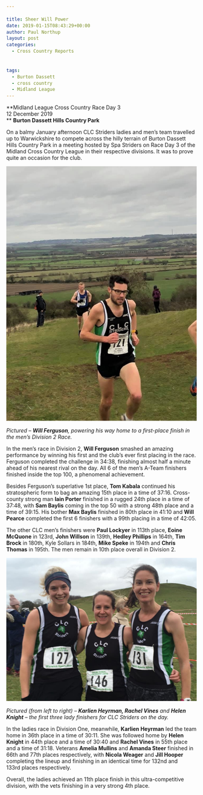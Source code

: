 ```yaml
---

title: Sheer Will Power
date: 2019-01-15T08:43:29+00:00
author: Paul Northup
layout: post
categories:
  - Cross Country Reports


tags:
  - Burton Dassett
  - cross country
  - Midland League
---
```

**Midland League Cross Country Race Day 3  
12 December 2019  
** **Burton Dassett Hills Country Park**

On a balmy January afternoon CLC Striders ladies and men’s team travelled up to Warwickshire to compete across the hilly terrain of Burton Dassett Hills Country Park in a meeting hosted by Spa Striders on Race Day 3 of the Midland Cross Country League in their respective divisions. It was to prove quite an occasion for the club.

<img src="/images/2019/01/Will-F-12-1-19.jpg" alt="Will-F-12-1-19"/>

<p>
  <em>Pictured – <strong>Will Ferguson</strong>, powering his way home to a first-place finish in the men’s Division 2 Race.</em>
</p>

In the men’s race in Division 2, **Will Ferguson** smashed an amazing performance by winning his first and the club’s ever first placing in the race. Ferguson completed the challenge in 34:38, finishing almost half a minute ahead of his nearest rival on the day. All 6 of the men’s A-Team finishers finished inside the top 100, a phenomenal achievement.

Besides Ferguson’s superlative 1st place, **Tom Kabala** continued his stratospheric form to bag an amazing 15th place in a time of 37:16. Cross-county strong man **Iain Porter** finished in a rugged 24th place in a time of 37:48, with **Sam Baylis** coming in the top 50 with a strong 48th place and a time of 39:15. His bother **Max Baylis** finished in 80th place in 41:10 and **Will Pearce** completed the first 6 finishers with a 99th placing in a time of 42:05.

The other CLC men’s finishers were **Paul Lockyer** in 113th place, **Eoine McQuone** in 123rd, **John Willson** in 139th, **Hedley Phillips** in 164th, **Tim Brock** in 180th, Kyle Sollars in 184th, **Mike Speke** in 194th and **Chris Thomas** in 195th. The men remain in 10th place overall in Division 2.

<img src="/images/2019/01/Ladies-Race-Day-3-12.01.19.jpg" alt="Ladies-Race-Day-3-12.01.19"/>

<p>
  <em>Pictured (from left to right) – <strong>Karlien Heyrman, Rachel Vines</strong> and <strong>Helen Knight</strong> – the first three lady finishers for CLC Striders on the day.</em>
</p>

In the ladies race in Division One, meanwhile, **Karlien Heyrman** led the team home in 36th place in a time of 30:11. She was followed home by **Helen Knight** in 44th place and a time of 30:40 and **Rachel Vines** in 55th place and a time of 31:18. Veterans **Amelia Mullins** and **Amanda Steer** finished in 66th and 77th places respectively, with **Nicola Weager** and **Jill Hooper** completing the lineup and finishing in an identical time for 132nd and 133rd places respectively.

Overall, the ladies achieved an 11th place finish in this ultra-competitive division, with the vets finishing in a very strong 4th place.
